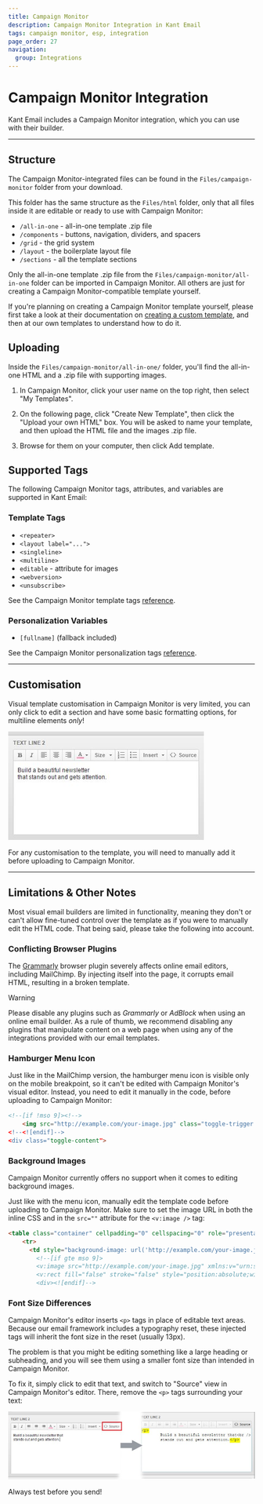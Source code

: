 ```yaml
---
title: Campaign Monitor
description: Campaign Monitor Integration in Kant Email
tags: campaign monitor, esp, integration
page_order: 27
navigation:
  group: Integrations
---
```


# Campaign Monitor Integration

Kant Email includes a Campaign Monitor integration, which you can use with their builder.

---

## Structure

The Campaign Monitor-integrated files can be found in the `Files/campaign-monitor` folder from your download.

This folder has the same structure as the `Files/html` folder, only that all files inside it are editable or ready to use with Campaign Monitor:

- `/all-in-one` - all-in-one template .zip file
- `/components` - buttons, navigation, dividers, and spacers
- `/grid` - the grid system
- `/layout` - the boilerplate layout file
- `/sections` - all the template sections

Only the all-in-one template .zip file from the `Files/campaign-monitor/all-in-one` folder can be imported in Campaign Monitor. 
All others are just for creating a Campaign Monitor-compatible template yourself.

If you're planning on creating a Campaign Monitor template yourself, please first take a look at their documentation 
on [creating a custom template](https://www.campaignmonitor.com/create/), and then at our own templates to understand how to do it.

## Uploading

Inside the `Files/campaign-monitor/all-in-one/` folder, you'll find the all-in-one HTML and a .zip file with supporting images.

1. In Campaign Monitor, click your user name on the top right, then select "My Templates".
2. On the following page, click "Create New Template", then click the "Upload your own HTML" box. 
    You will be asked to name your template, and then upload the HTML file and the images .zip file.

3. Browse for them on your computer, then click Add template.

## Supported Tags

The following Campaign Monitor tags, attributes, and variables are supported in Kant Email:

### Template Tags

- `<repeater>`
- `<layout label="...">`
- `<singleline>`
- `<multiline>`
- `editable` - attribute for images
- `<webversion>`
- `<unsubscribe>`

See the Campaign Monitor template tags [reference](https://www.campaignmonitor.com/create/editable-content/).

### Personalization Variables

- `[fullname]` (fallback included)

See the Campaign Monitor personalization tags [reference](https://www.campaignmonitor.com/create/personalization/).

---

## Customisation

Visual template customisation in Campaign Monitor is very limited, you can only click to edit a section and have 
some basic formatting options, for multiline elements *only*!

![Campaign Monitor Text Editing Options](/img/email/sartre/integrations/campaign-monitor/cm-editing-options.jpg)

For any customisation to the template, you will need to manually add it before uploading to Campaign Monitor.

---

## Limitations & Other Notes

Most visual email builders are limited in functionality, meaning they don't or can't allow fine-tuned control 
over the template as if you were to manually edit the HTML code. That being said, please take the following into account.

### Conflicting Browser Plugins

The [Grammarly](https://www.grammarly.com/) browser plugin severely affects online email editors, including MailChimp. 
By injecting itself into the page, it corrupts email HTML, resulting in a broken template.

<div class="bg-orange-lightest border-l-4 border-orange p-4 mb-4" role="alert">
  <p class="font-sans font-bold m-0 text-md text-orange-dark">Warning</p>
  <p class="m-0 text-md text-orange-dark">Please disable any plugins such as <em>Grammarly</em> or <em>AdBlock</em> when using an online email builder. As a rule of thumb, we recommend disabling any plugins that manipulate content on a web page when using any of the integrations provided with our email templates.</p>
</div>

### Hamburger Menu Icon

Just like in the MailChimp version, the hamburger menu icon is visible only on the mobile breakpoint, 
so it can't be edited with Campaign Monitor's visual editor. Instead, you need to edit it 
manually in the code, before uploading to Campaign Monitor:

```html
<!--[if !mso 9]><!-->
    <img src="http://example.com/your-image.jpg" class="toggle-trigger show-sm p-sm-8" aria-hidden="true" width="20" style="display: none; max-height: 0;>
<!--<![endif]-->
<div class="toggle-content">
```

### Background Images

Campaign Monitor currently offers no support when it comes to editing background images.

Just like with the menu icon, manually edit the template code before uploading to Campaign Monitor. 
Make sure to set the image URL in both the inline CSS and in the `src=""` attribute for the `<v:image />` tag:

```html
<table class="container" cellpadding="0" cellspacing="0" role="presentation" width="600">
    <tr>
      <td style="background-image: url('http://example.com/your-image.jpg'); background-color: #0CBACF; background-repeat: no-repeat; background-position: center; background-size: cover;">
        <!--[if gte mso 9]>
        <v:image src="http://example.com/your-image.jpg" xmlns:v="urn:schemas-microsoft-com:vml" style="width:600px;height:500px;" />
        <v:rect fill="false" stroke="false" style="position:absolute;width:600px;height:500px;">
        <div><![endif]-->
```

### Font Size Differences

Campaign Monitor's editor inserts `<p>` tags in place of editable text areas. Because our email framework 
includes a typography reset, these injected tags will inherit the font size in the reset (usually 13px).

The problem is that you might be editing something like a large heading or subheading, and you will see 
them using a smaller font size than intended in Campaign Monitor.

To fix it, simply click to edit that text, and switch to "Source" view in Campaign Monitor's editor. 
There, remove the `<p>` tags surrounding your text:

![Campaign Monitor Paragraph Tags Fix](/img/email/sartre/integrations/campaign-monitor/cm-paragraph-tags-fix.jpg)

Always test before you send!
